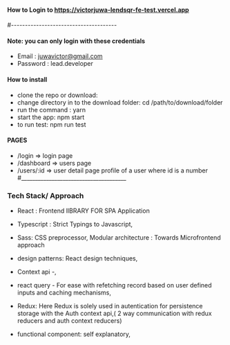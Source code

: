#### How to Login to https://victorjuwa-lendsqr-fe-test.vercel.app
#--------------------------------------
#### Note: you can only login with these credentials

- Email : juwavictor@gmail.com
- Password : lead.developer

#### How to install 
- clone the repo or download: 
- change directory in to the download folder: cd /path/to/download/folder
- run the command : yarn
- start the app: npm start
- to run test: npm run test

#### PAGES
-   /login          => login page
-   /dashboard         => users page
-   /users/:id       =>  user detail page profile of a user where id is a number
#______________________________________

### Tech Stack/ Approach
- React : Frontend lIBRARY FOR SPA Application
- Typescript : Strict Typings to Javascript, 

- Sass: CSS preprocessor, 
Modular architecture : Towards Microfrontend approach
- design patterns: React design techniques, 
- Context api -, 
- react query - For ease with refetching record based on user defined inputs and caching mechanisms, 
- Redux: Here Redux is solely used in autentication for persistence storage with the Auth context api,( 2 way communication with redux reducers and auth context reducers) 
- functional component: self explanatory, 



